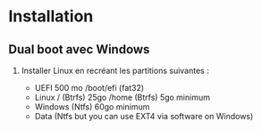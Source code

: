 # Installation

## Dual boot avec Windows

1. Installer Linux en recréant les partitions suivantes :

   - UEFI 500 mo
        /boot/efi (fat32)
   - Linux 
        / (Btrfs) 25go
        /home (Btrfs)  5go minimum
    - Windows (Ntfs) 60go minimum
    - Data (Ntfs but you can use EXT4 via software on Windows)
